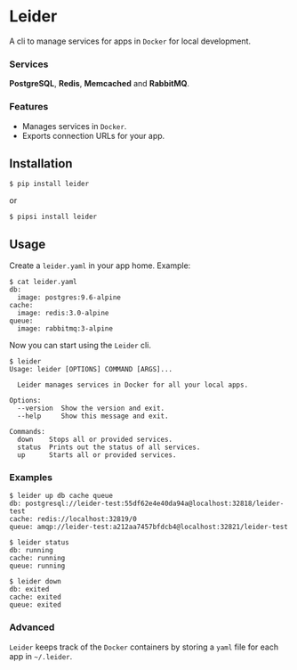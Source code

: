# Leider

A cli to manage services for apps in `Docker` for local development.

### Services

**PostgreSQL**, **Redis**, **Memcached** and **RabbitMQ**.

### Features

- Manages services in `Docker`.
- Exports connection URLs for your app.

## Installation

```
$ pip install leider
```

or

```
$ pipsi install leider
```

## Usage

Create a `leider.yaml` in your app home. Example:

```
$ cat leider.yaml
db:
  image: postgres:9.6-alpine
cache:
  image: redis:3.0-alpine
queue:
  image: rabbitmq:3-alpine
```

Now you can start using the `Leider` cli.

```
$ leider
Usage: leider [OPTIONS] COMMAND [ARGS]...

  Leider manages services in Docker for all your local apps.

Options:
  --version  Show the version and exit.
  --help     Show this message and exit.

Commands:
  down    Stops all or provided services.
  status  Prints out the status of all services.
  up      Starts all or provided services.
```


### Examples

```
$ leider up db cache queue
db: postgresql://leider-test:55df62e4e40da94a@localhost:32818/leider-test
cache: redis://localhost:32819/0
queue: amqp://leider-test:a212aa7457bfdcb4@localhost:32821/leider-test

$ leider status
db: running
cache: running
queue: running

$ leider down
db: exited
cache: exited
queue: exited
```

### Advanced

`Leider` keeps track of the `Docker` containers by storing a `yaml` file for each app in `~/.leider`.
